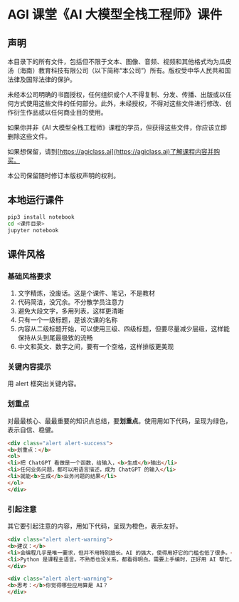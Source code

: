# AGI 课堂《AI 大模型全栈工程师》课件

## 声明

本目录下的所有文件，包括但不限于文本、图像、音频、视频和其他格式均为瓜皮汤（海南）教育科技有限公司（以下简称“本公司”）所有。版权受中华人民共和国法律及国际法律的保护。

未经本公司明确的书面授权，任何组织或个人不得复制、分发、传播、出版或以任何方式使用这些文件的任何部分。此外，未经授权，不得对这些文件进行修改、创作衍生作品或以任何商业目的使用。

如果你并非《AI 大模型全栈工程师》课程的学员，但获得这些文件，你应该立即删除这些文件。

如果想保留，请到[https://agiclass.ai](https://agiclass.ai)了解课程内容并购买。

本公司保留随时修订本版权声明的权利。

## 本地运行课件

```bash
pip3 install notebook
cd <课件目录>
jupyter notebook
```

## 课件风格

### 基础风格要求

1. 文字精炼，没废话。这是个课件、笔记，不是教材
2. 代码简洁，没冗余。不分散学员注意力
3. 避免大段文字，多用列表，这样更清晰
4. 只有一个一级标题，是该次课的名称
4. 内容从二级标题开始，可以使用三级、四级标题，但要尽量减少层级，这样能保持从头到尾最极致的流畅
6. 中文和英文、数字之间，要有一个空格，这样排版更美观

### 关键内容提示

用 alert 框突出关键内容。

### 划重点

对最最核心、最最重要的知识点总结，要**划重点**。使用用如下代码，呈现为绿色，表示自信、稳健。

```html
<div class="alert alert-success">
<b>划重点：</b>
<ol>
<li>把 ChatGPT 看做是一个函数，给输入，<b>生成</b>输出</li>
<li>任何业务问题，都可以用语言描述，成为 ChatGPT 的输入</li>
<li>就能<b>生成</b>业务问题的结果</li>
</ol>
</div>
```
### 引起注意

其它要引起注意的内容，用如下代码，呈现为橙色，表示友好。

```html
<div class="alert alert-warning">
<b>建议：</b>
<li>会编程几乎是唯一要求，但并不用特别擅长。AI 的强大，使得用好它的门槛也低了很多。</li>
<li>Python 是课程主语言。不熟悉也没关系，都看得明白。需要上手编时，正好用 AI 帮忙。</li>
</div>
```
    
```html
<div class="alert alert-warning">
<b>思考：</b>你觉得哪些应用算是 AI？
</div>
```

